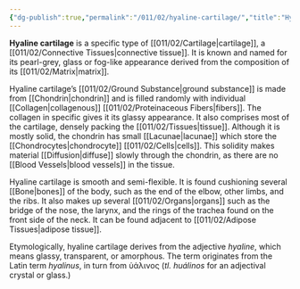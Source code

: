 ```yaml
---
{"dg-publish":true,"permalink":"/011/02/hyaline-cartilage/","title":"Hyaline Cartilage","tags":["BIOL422"],"noteIcon":"1","created":"2024-10-19T20:27:19.058-07:00","updated":"2024-10-03T23:20:28.730-07:00"}
---
```


**Hyaline cartilage** is a specific type of [[011/02/Cartilage\|cartilage]], a [[011/02/Connective Tissues\|connective tissue]]. It is known and named for its pearl-grey, glass or fog-like appearance derived from the composition of its [[011/02/Matrix\|matrix]].

Hyaline cartilage’s [[011/02/Ground Substance\|ground substance]] is made from [[Chondrin\|chondrin]] and is filled randomly with individual [[Collagen\|collagenous]] [[011/02/Proteinaceous Fibers\|fibers]]. The collagen in specific gives it its glassy appearance. It also comprises most of the cartilage, densely packing the [[011/02/Tissues\|tissue]]. Although it is mostly solid, the chondrin has small [[Lacunae\|lacunae]] which store the [[Chondrocytes\|chondrocyte]] [[011/02/Cells\|cells]]. This solidity makes material [[Diffusion\|diffuse]] slowly through the chondrin, as there are no [[Blood Vessels\|blood vessels]] in the tissue.

Hyaline cartilage is smooth and semi-flexible. It is found cushioning several [[Bone\|bones]] of the body, such as the end of the elbow, other limbs, and the ribs. It also makes up several [[011/02/Organs\|organs]] such as the bridge of the nose, the larynx, and the rings of the trachea found on the front side of the neck. It can be found adjacent to [[011/02/Adipose Tissues\|adipose tissue]].

Etymologically, hyaline cartilage derives from the adjective *hyaline*, which means glassy, transparent, or amorphous. The term originates from the Latin term *hyalinus*, in turn from ὑάλινος (*tl. huálinos* for an adjectival crystal or glass.)